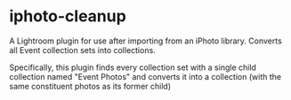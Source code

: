 # iphoto-cleanup
A Lightroom plugin for use after importing from an iPhoto library. Converts all Event collection sets into collections.

Specifically, this plugin finds every collection set with a single child collection named "Event Photos" and converts it into a collection (with the same constituent photos as its former child)
